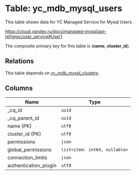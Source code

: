 # Table: yc_mdb_mysql_users

This table shows data for YC Managed Service for Mysql Users.

https://cloud.yandex.ru/docs/managed-mysql/api-ref/grpc/user_service#User1

The composite primary key for this table is (**name**, **cluster_id**).

## Relations

This table depends on [yc_mdb_mysql_clusters](yc_mdb_mysql_clusters.md).

## Columns

| Name          | Type          |
| ------------- | ------------- |
|_cq_id|`uuid`|
|_cq_parent_id|`uuid`|
|name (PK)|`utf8`|
|cluster_id (PK)|`utf8`|
|permissions|`json`|
|global_permissions|`list<item: int64, nullable>`|
|connection_limits|`json`|
|authentication_plugin|`utf8`|